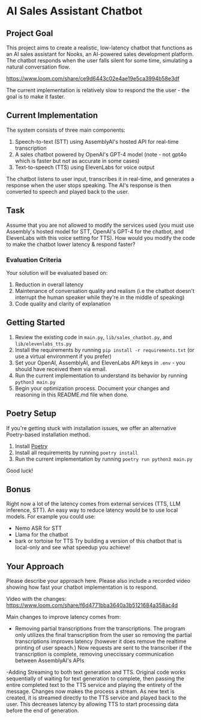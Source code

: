# AI Sales Assistant Chatbot

## Project Goal

This project aims to create a realistic, low-latency chatbot that functions as an AI sales assistant for Nooks, an AI-powered sales development platform.
The chatbot responds when the user falls silent for some time, simulating a natural conversation flow.

https://www.loom.com/share/ce9d6443c02e4ae19e5ca3994b58e3df

The current implementation is relatively slow to respond the the user - the goal is to make it faster.

## Current Implementation

The system consists of three main components:

1. Speech-to-text (STT) using AssemblyAI's hosted API for real-time transcription
2. A sales chatbot powered by OpenAI's GPT-4 model (note - not gpt4o which is faster but not as accurate in some cases)
3. Text-to-speech (TTS) using ElevenLabs for voice output

The chatbot listens to user input, transcribes it in real-time, and generates a response when the user stops speaking. The AI's response is then converted to speech and played back to the user.

## Task

Assume that you are not allowed to modify the services used (you must use Assembly's hosted model for STT, OpenAI's GPT-4 for the chatbot, and ElevenLabs with this voice setting for TTS).
How would you modify the code to make the chatbot lower latency & respond faster?

### Evaluation Criteria

Your solution will be evaluated based on:

1. Reduction in overall latency
2. Maintenance of conversation quality and realism (i.e the chatbot doesn't interrupt the human speaker while they're in the middle of speaking)
3. Code quality and clarity of explanation

## Getting Started

1. Review the existing code in `main.py`, `lib/sales_chatbot.py`, and `lib/elevenlabs_tts.py`
2. Install the requirements by running `pip install -r requirements.txt` (or use a virtual environment if you prefer)
3. Set your OpenAI, AssemblyAI, and ElevenLabs API keys in `.env` - you should have received them via email.
4. Run the current implementation to understand its behavior by running `python3 main.py`
5. Begin your optimization process. Document your changes and reasoning in this README.md file when done.

## Poetry Setup

If you're getting stuck with installation issues, we offer an alternative Poetry-based installation method.

1. Install [Poetry](https://python-poetry.org/docs/#installing-with-pipx)
2. Install all requirements by running `poetry install`
3. Run the current implementation by running `poetry run python3 main.py`

Good luck!

## Bonus

Right now a lot of the latency comes from external services (TTS, LLM inference, STT). An easy way to reduce latency would be to use local models.
For example you could use:

- Nemo ASR for STT
- Llama for the chatbot
- bark or tortoise for TTS
  Try building a version of this chatbot that is local-only and see what speedup you achieve!



## Your Approach 
Please describe your approach here. Please also include a recorded video showing how fast your chatbot implementation is to respond.


Video with the changes:
https://www.loom.com/share/f6d4771bba3640a3b5121684a358ac4d


Main changes to improve latency comes from: 

- Removing partial transcriptions from the transcriptions. The program only utilizes the final transcription from the user so removing the partial transcriptions improves latency  (however it does remove the realtime printing of user speach.) Now requests are sent to the transcriber if the transcription is complete, removing uneccissary communication between AssemblyAI's APIs

-Adding Streaming to both text generation and TTS. Original code works sequentially of waiting for text generation to complete, then passing the entire completed text to the TTS service and playing the entirety of the message. Changes now makes the process a stream. As new text is created, it is streamed directly to the TTS service and played back to the user. This decreases latency by allowing TTS to start processing data before the end of generation. 
